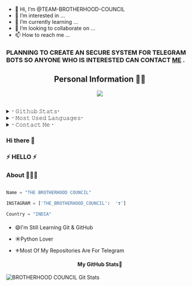 - 👋 Hi, I’m @TEAM-BROTHERHOOD-COUNCIL
- 👀 I’m interested in ...
- 🌱 I’m currently learning ...
- 💞️ I’m looking to collaborate on ...
- 📫 How to reach me ...


### PLANNING TO CREATE AN SECURE SYSTEM FOR TELEGRAM BOTS SO ANYONE WHO IS INTERESTED CAN CONTACT [ME](https://t.me//The_BrotherHood_Council) .



<h2 align="center"><b>Personal Information 👨‍💻</b></h2>




  
<p align="center">
  <img src="https://readme-typing-svg.herokuapp.com?color=F77247&width=420&lines=A+EMERGING+POWER+IN+India+IN+TERMS+OF%E2%9C%8C%EF%B8%8F;Python%2C+Java%2C+Linux%E2%9D%A4%EF%B8%8F">
</p> 
<br>


<details>
<summary>⠂𝙶𝚒𝚝𝚑𝚞𝚋 𝚂𝚝𝚊𝚝𝚜⠂</summary>
<h2 align="center"><b>⠂𝙶𝚒𝚝𝚑𝚞𝚋 𝚂𝚝𝚊𝚝𝚜⠐
<br>
<br>

----
![GitHub followers](https://img.shields.io/github/followers/TEAM-BROTHERHOOD-COUNCIL?label=Follow&style=social)
![](https://visitor-badge.glitch.me/badge?page_id=TEAM-BROTHERHOOD-COUNCIL.TEAM-BROTHERHOOD-COUNCIL)
[![Profile views](https://komarev.com/ghpvc/?username=TEAM-BROTHERHOOD-COUNCIL&label=Profile%20views)](https://github.com/TEAM-BROTHERHOOD-COUNCIL)
![Github Trophy](https://github-profile-trophy.vercel.app/?username=TEAM-BROTHERHOOD-COUNCIL)
  
<a href="https://github-readme-stats.vercel.app/api?username=TEAM-BROTHERHOOD-COUNCIL&layout=compact&show_icons=true&theme=chartreuse-dark&cache_seconds=1800">
    <img width="60%" align="center" alt="𝙼𝚢 𝙶𝚒𝚝𝚑𝚞𝚋 𝚂𝚝𝚊𝚝𝚜" src="https://github-readme-stats.vercel.app/api?username=TEAM-BROTHERHOOD-COUNCIL&show_icons=true&include_all_commits=true&theme=chartreuse-dark&cache_seconds=86400" />

</a>
</b></h2>  
</details>

<details>
<summary>⠂𝙼𝚘𝚜𝚝 𝚄𝚜𝚎𝚍 𝙻𝚊𝚗𝚐𝚞𝚊𝚐𝚎𝚜⠂</summary>
<h2 align="center"><b>⠂𝙼𝚘𝚜𝚝 𝚄𝚜𝚎𝚍 𝙻𝚊𝚗𝚐𝚞𝚊𝚐𝚎𝚜⠐
<br>
<br>
<a href="https://github-readme-stats.vercel.app/api/top-langs/?username=TEAM-BROTHERHOOD-COUNCIL&layout=compact&theme=midnight-purple&hide=Css">
    <img width="60%" align="center" alt="Most Used Languages" src="https://github-readme-stats.vercel.app/api/top-langs/?username=TEAM-BROTHERHOOD-COUNCIL&layout=compact&theme=midnight-purple&hide=Css" />
</a>
</b></h2>  
</details>

<details>
<summary>⠂𝙲𝚘𝚗𝚝𝚊𝚌𝚝 𝙼𝚎⠐</summary>
<h2 align="center"><b>⠂𝙲𝚘𝚗𝚝𝚊𝚌𝚝 𝙼𝚎⠐
  <br>
  <br>
  
  
[![Gmail](https://img.shields.io/badge/Gmail.com-0072c6?style=for-the-badge&logo=Microsoft-Outlook&logoColor=Green)](THEBROTHERHOODCOUNSIL01@gmail.com)</b></h2>
</details>





### Hi there 👋

### ⚡ HELLO ⚡

### About 🙋🏻‍♂️

```python

Name = "THE BROTHERHOOD COUNCIL"

INSTAGRAM = ['THE_BROTHERHOOD_COUNCIL':  '❣️']

Country = "INDIA"
```

#### 


<!--

**
- 🌱 I’m currently learning ...

- 👯 I’m looking to collaborate on ...

- 🤔 I’m looking for help with ...

- 💬 Ask me about ...

- 📫 How to reach me: ...

- 😄 Pronouns: ...

- ⚡ Fun fact: ...

-->

- 😄I'm Still Learning Git & GitHub

- ☀️Python Lover

- ⚜️Most Of My Repositories Are For Telegram

<h4 align="center"><b>My GitHub Stats💛</b></h4>

![BROTHERHOOD COUNCIL Git Stats](https://github-readme-stats.vercel.app/api?username=TEAM-BROTHERHOOD-COUNCIL&include_all_commits=true&count_private=true&theme=highcontrast)
